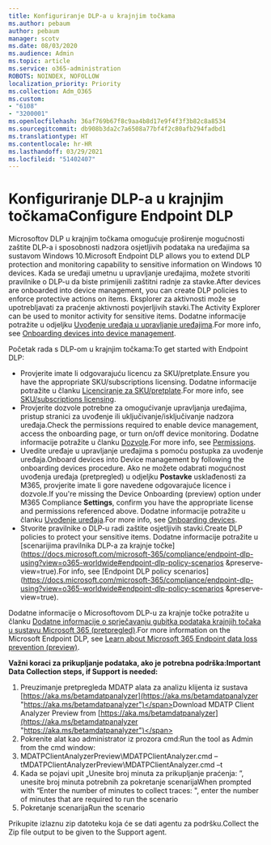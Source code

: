 ```yaml
---
title: Konfiguriranje DLP-a u krajnjim točkama
ms.author: pebaum
author: pebaum
manager: scotv
ms.date: 08/03/2020
ms.audience: Admin
ms.topic: article
ms.service: o365-administration
ROBOTS: NOINDEX, NOFOLLOW
localization_priority: Priority
ms.collection: Adm_O365
ms.custom:
- "6108"
- "3200001"
ms.openlocfilehash: 36af769b67f8c9aa4b8d17e9f4f3f3b82c8a8534
ms.sourcegitcommit: db908b3da2c7a6508a77bf4f2c80afb294fadbd1
ms.translationtype: HT
ms.contentlocale: hr-HR
ms.lasthandoff: 03/29/2021
ms.locfileid: "51402407"
---
```

# <a name="configure-endpoint-dlp"></a><span data-ttu-id="0278c-102">Konfiguriranje DLP-a u krajnjim točkama</span><span class="sxs-lookup"><span data-stu-id="0278c-102">Configure Endpoint DLP</span></span>

<span data-ttu-id="0278c-103">Microsoftov DLP u krajnjim točkama omogućuje proširenje mogućnosti zaštite DLP-a i sposobnosti nadzora osjetljivih podataka na uređajima sa sustavom Windows 10.</span><span class="sxs-lookup"><span data-stu-id="0278c-103">Microsoft Endpoint DLP allows you to extend DLP protection and monitoring capability to sensitive information on Windows 10 devices.</span></span> <span data-ttu-id="0278c-104">Kada se uređaji umetnu u upravljanje uređajima, možete stvoriti pravilnike o DLP-u da biste primijenili zaštitni radnje za stavke.</span><span class="sxs-lookup"><span data-stu-id="0278c-104">After devices are onboarded into device management, you can create DLP policies to enforce protective actions on items.</span></span> <span data-ttu-id="0278c-105">Eksplorer za aktivnosti može se upotrebljavati za praćenje aktivnosti povjerljivih stavki.</span><span class="sxs-lookup"><span data-stu-id="0278c-105">The Activity Explorer can be used to monitor activity for sensitive items.</span></span> <span data-ttu-id="0278c-106">Dodatne informacije potražite u odjeljku [Uvođenje uređaja u upravljanje uređajima](https://docs.microsoft.com/microsoft-365/compliance/endpoint-dlp-getting-started#onboarding-devices-into-device-management).</span><span class="sxs-lookup"><span data-stu-id="0278c-106">For more info, see [Onboarding devices into device management](https://docs.microsoft.com/microsoft-365/compliance/endpoint-dlp-getting-started#onboarding-devices-into-device-management).</span></span>  

<span data-ttu-id="0278c-107">Početak rada s DLP-om u krajnjim točkama:</span><span class="sxs-lookup"><span data-stu-id="0278c-107">To get started with Endpoint DLP:</span></span>

- <span data-ttu-id="0278c-108">Provjerite imate li odgovarajuću licencu za SKU/pretplate.</span><span class="sxs-lookup"><span data-stu-id="0278c-108">Ensure you have the appropriate SKU/subscriptions licensing.</span></span> <span data-ttu-id="0278c-109">Dodatne informacije potražite u članku [Licenciranje za SKU/pretplate](https://docs.microsoft.com/microsoft-365/compliance/endpoint-dlp-getting-started#skusubscriptions-licensing).</span><span class="sxs-lookup"><span data-stu-id="0278c-109">For more info, see [SKU/subscriptions licensing](https://docs.microsoft.com/microsoft-365/compliance/endpoint-dlp-getting-started#skusubscriptions-licensing).</span></span>
- <span data-ttu-id="0278c-110">Provjerite dozvole potrebne za omogućivanje upravljanja uređajima, pristup stranici za uvođenje ili uključivanje/isključivanje nadzora uređaja.</span><span class="sxs-lookup"><span data-stu-id="0278c-110">Check the permissions required to enable device management, access the onboarding page, or turn on/off device monitoring.</span></span> <span data-ttu-id="0278c-111">Dodatne informacije potražite u članku [Dozvole](https://docs.microsoft.com/microsoft-365/compliance/endpoint-dlp-getting-started#permissions).</span><span class="sxs-lookup"><span data-stu-id="0278c-111">For more info, see [Permissions](https://docs.microsoft.com/microsoft-365/compliance/endpoint-dlp-getting-started#permissions).</span></span>
- <span data-ttu-id="0278c-112">Uvedite uređaje u upravljanje uređajima s pomoću postupka za uvođenje uređaja.</span><span class="sxs-lookup"><span data-stu-id="0278c-112">Onboard devices into Device management by following the onboarding devices procedure.</span></span> <span data-ttu-id="0278c-113">Ako ne možete odabrati mogućnost uvođenja uređaja (pretpregled) u odjeljku **Postavke** usklađenosti za M365, provjerite imate li gore navedene odgovarajuće licence i dozvole.</span><span class="sxs-lookup"><span data-stu-id="0278c-113">If you're missing the Device Onboarding (preview) option under M365 Compliance  **Settings**, confirm you have the appropriate license and permissions referenced above.</span></span> <span data-ttu-id="0278c-114">Dodatne informacije potražite u članku [Uvođenje uređaja](https://docs.microsoft.com/microsoft-365/compliance/endpoint-dlp-getting-started#onboarding-devices).</span><span class="sxs-lookup"><span data-stu-id="0278c-114">For more info, see [Onboarding devices](https://docs.microsoft.com/microsoft-365/compliance/endpoint-dlp-getting-started#onboarding-devices).</span></span> 
- <span data-ttu-id="0278c-115">Stvorite pravilnike o DLP-u radi zaštite osjetljivih stavki.</span><span class="sxs-lookup"><span data-stu-id="0278c-115">Create DLP policies to protect your sensitive items.</span></span> <span data-ttu-id="0278c-116">Dodatne informacije potražite u [scenarijima pravilnika DLP-a za krajnje točke](https://docs.microsoft.com/microsoft-365/compliance/endpoint-dlp-using?view=o365-worldwide#endpoint-dlp-policy-scenarios &preserve-view=true).</span><span class="sxs-lookup"><span data-stu-id="0278c-116">For info, see [Endpoint DLP policy scenarios](https://docs.microsoft.com/microsoft-365/compliance/endpoint-dlp-using?view=o365-worldwide#endpoint-dlp-policy-scenarios &preserve-view=true).</span></span>

<span data-ttu-id="0278c-117">Dodatne informacije o Microsoftovom DLP-u za krajnje točke potražite u članku [Dodatne informacije o sprječavanju gubitka podataka krajnjih točaka u sustavu Microsoft 365 (pretpregled)](https://docs.microsoft.com/microsoft-365/compliance/endpoint-dlp-learn-about).</span><span class="sxs-lookup"><span data-stu-id="0278c-117">For more information on the Microsoft Endpoint DLP, see [Learn about Microsoft 365 Endpoint data loss prevention (preview)](https://docs.microsoft.com/microsoft-365/compliance/endpoint-dlp-learn-about).</span></span>

<span data-ttu-id="0278c-118">**Važni koraci za prikupljanje podataka, ako je potrebna podrška:**</span><span class="sxs-lookup"><span data-stu-id="0278c-118">**Important Data Collection steps, if Support is needed:**</span></span>

1. <span data-ttu-id="0278c-119">Preuzimanje pretpregleda MDATP alata za analizu klijenta iz sustava [https://aka.ms/betamdatpanalyzer](https://aka.ms/betamdatpanalyzer "https://aka.ms/betamdatpanalyzer")</span><span class="sxs-lookup"><span data-stu-id="0278c-119">Download MDATP Client Analyzer Preview from [https://aka.ms/betamdatpanalyzer](https://aka.ms/betamdatpanalyzer "https://aka.ms/betamdatpanalyzer")</span></span>
2. <span data-ttu-id="0278c-120">Pokrenite alat kao administrator iz prozora cmd:</span><span class="sxs-lookup"><span data-stu-id="0278c-120">Run the tool as Admin from the cmd window:</span></span>
3. <span data-ttu-id="0278c-121">MDATPClientAnalyzerPreview\MDATPClientAnalyzer.cmd –t</span><span class="sxs-lookup"><span data-stu-id="0278c-121">MDATPClientAnalyzerPreview\MDATPClientAnalyzer.cmd –t</span></span>
4. <span data-ttu-id="0278c-122">Kada se pojavi upit „Unesite broj minuta za prikupljanje praćenja: ”, unesite broj minuta potrebnih za pokretanje scenarija</span><span class="sxs-lookup"><span data-stu-id="0278c-122">When prompted with “Enter the number of minutes to collect traces: ", enter the number of minutes that are required to run the scenario</span></span>
5. <span data-ttu-id="0278c-123">Pokretanje scenarija</span><span class="sxs-lookup"><span data-stu-id="0278c-123">Run the scenario</span></span>

<span data-ttu-id="0278c-124">Prikupite izlaznu zip datoteku koja će se dati agentu za podršku.</span><span class="sxs-lookup"><span data-stu-id="0278c-124">Collect the Zip file output to be given to the Support agent.</span></span>
